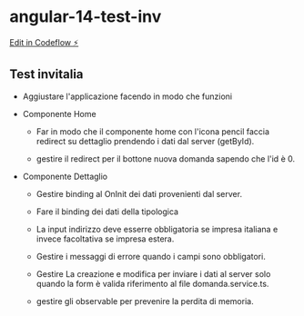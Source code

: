 # angular-14-test-inv

[Edit in Codeflow ⚡️](https://stackblitz.com/~/github.com/umberto-titola/angular-14-test-inv)


## Test invitalia


* Aggiustare l'applicazione facendo in modo che funzioni

* Componente Home
    * Far in modo che il componente home con l'icona pencil faccia redirect su dettaglio prendendo i dati dal server (getById).

    * gestire il redirect per il bottone nuova domanda sapendo che l'id  è 0.

* Componente Dettaglio 
    * Gestire binding al OnInit dei dati provenienti dal server.

    * Fare il binding dei dati della tipologica 

    * La input indirizzo deve esserre obbligatoria se impresa italiana e invece facoltativa se impresa estera.

    * Gestire i messaggi di errore quando i campi sono obbligatori.

    * Gestire La creazione e modifica per inviare i dati al server solo quando la form è valida riferimento al file domanda.service.ts.

    * gestire gli observable per prevenire la perdita di memoria.


